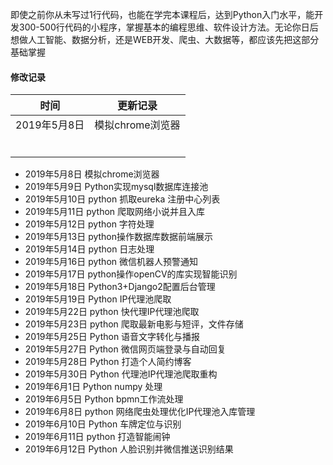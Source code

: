 即使之前你从未写过1行代码，也能在学完本课程后，达到Python入门水平，能开发300-500行代码的小程序，掌握基本的编程思维、软件设计方法。无论你日后想做人工智能、数据分析，还是WEB开发、爬虫、大数据等，都应该先把这部分基础掌握

#### 修改记录
| 时间   |   更新记录 |
| -- | -- |
| 2019年5月8日   |  模拟chrome浏览器  |
|    |    |
|    |    |
|    |    |
|    |    |
|    |    |
|    |    |

- 2019年5月8日    模拟chrome浏览器
- 2019年5月9日    Python实现mysql数据库连接池
- 2019年5月10日   python 抓取eureka 注册中心列表
- 2019年5月11日   python 爬取网络小说并且入库
- 2019年5月12日   python 字符处理
- 2019年5月13日   python操作数据库数据前端展示
- 2019年5月14日   python 日志处理
- 2019年5月16日   python 微信机器人预警通知
- 2019年5月17日   python操作openCV的库实现智能识别
- 2019年5月18日   Python3+Django2配置后台管理
- 2019年5月19日   Python IP代理池爬取
- 2019年5月22日   python 快代理IP代理池爬取
- 2019年5月23日   python 爬取最新电影与短评，文件存储
- 2019年5月25日   Python 语音文字转化与播报
- 2019年5月27日   Python 微信网页端登录与自动回复
- 2019年5月28日   Python 打造个人简约博客
- 2019年5月30日   Python 代理池IP代理池爬取重构
- 2019年6月1日    Python numpy 处理
- 2019年6月5日    Python bpmn工作流处理
- 2019年6月8日    python 网络爬虫处理优化IP代理池入库管理
- 2019年6月10日   Python 车牌定位与识别
- 2019年6月11日   python 打造智能闹钟
- 2019年6月12日   Python 人脸识别并微信推送识别结果
   